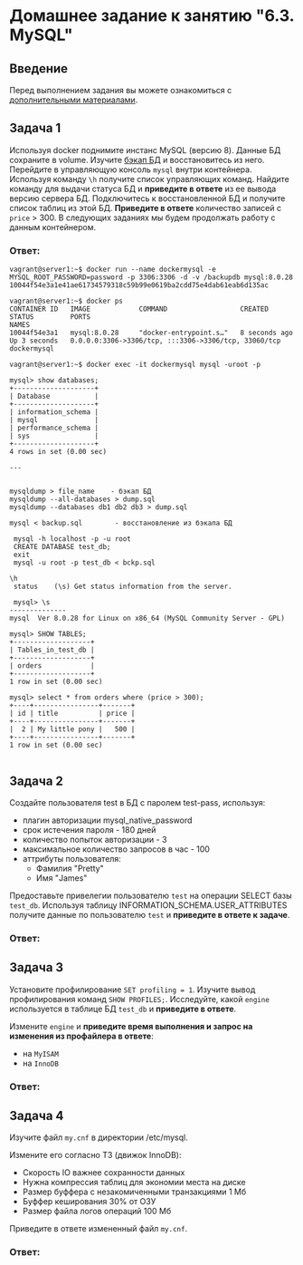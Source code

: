 # Домашнее задание к занятию "6.3. MySQL"

## Введение

Перед выполнением задания вы можете ознакомиться с 
[дополнительными материалами](https://github.com/netology-code/virt-homeworks/tree/master/additional/README.md).

## Задача 1

Используя docker поднимите инстанс MySQL (версию 8). Данные БД сохраните в volume.
Изучите [бэкап БД](https://github.com/netology-code/virt-homeworks/tree/master/06-db-03-mysql/test_data) и 
восстановитесь из него.
Перейдите в управляющую консоль `mysql` внутри контейнера.
Используя команду `\h` получите список управляющих команд.
Найдите команду для выдачи статуса БД и **приведите в ответе** из ее вывода версию сервера БД.
Подключитесь к восстановленной БД и получите список таблиц из этой БД.
**Приведите в ответе** количество записей с `price` > 300.
В следующих заданиях мы будем продолжать работу с данным контейнером.

### Ответ:

```
vagrant@server1:~$ docker run --name dockermysql -e MYSQL_ROOT_PASSWORD=password -p 3306:3306 -d -v /backupdb mysql:8.0.28
10044f54e3a1e41ae61734579318c59b99e0619ba2cdd75e4dab61eab6d135ac

vagrant@server1:~$ docker ps
CONTAINER ID   IMAGE            COMMAND                  CREATED         STATUS         PORTS                                                  NAMES
10044f54e3a1   mysql:8.0.28     "docker-entrypoint.s…"   8 seconds ago   Up 3 seconds   0.0.0.0:3306->3306/tcp, :::3306->3306/tcp, 33060/tcp   dockermysql

vagrant@server1:~$ docker exec -it dockermysql mysql -uroot -p

mysql> show databases;
+--------------------+
| Database           |
+--------------------+
| information_schema |
| mysql              |
| performance_schema |
| sys                |
+--------------------+
4 rows in set (0.00 sec)

---


mysqldump > file_name    - бэкап БД
mysqldump --all-databases > dump.sql
mysqldump --databases db1 db2 db3 > dump.sql

mysql < backup.sql        - восстановление из бэкапа БД

 mysql -h localhost -p -u root
 CREATE DATABASE test_db; 
 exit
 mysql -u root -p test_db < bckp.sql

\h
 status    (\s) Get status information from the server.
 
 mysql> \s
--------------
mysql  Ver 8.0.28 for Linux on x86_64 (MySQL Community Server - GPL)

mysql> SHOW TABLES;
+-------------------+
| Tables_in_test_db |
+-------------------+
| orders            |
+-------------------+
1 row in set (0.00 sec)

mysql> select * from orders where (price > 300);
+----+----------------+-------+
| id | title          | price |
+----+----------------+-------+
|  2 | My little pony |   500 |
+----+----------------+-------+
1 row in set (0.00 sec)


```




## Задача 2

Создайте пользователя test в БД c паролем test-pass, используя:
- плагин авторизации mysql_native_password
- срок истечения пароля - 180 дней 
- количество попыток авторизации - 3 
- максимальное количество запросов в час - 100
- аттрибуты пользователя:
    - Фамилия "Pretty"
    - Имя "James"

Предоставьте привелегии пользователю `test` на операции SELECT базы `test_db`.
Используя таблицу INFORMATION_SCHEMA.USER_ATTRIBUTES получите данные по пользователю `test` и 
**приведите в ответе к задаче**.

### Ответ:


## Задача 3

Установите профилирование `SET profiling = 1`.
Изучите вывод профилирования команд `SHOW PROFILES;`.
Исследуйте, какой `engine` используется в таблице БД `test_db` и **приведите в ответе**.

Измените `engine` и **приведите время выполнения и запрос на изменения из профайлера в ответе**:
- на `MyISAM`
- на `InnoDB`

### Ответ:


## Задача 4 

Изучите файл `my.cnf` в директории /etc/mysql.

Измените его согласно ТЗ (движок InnoDB):
- Скорость IO важнее сохранности данных
- Нужна компрессия таблиц для экономии места на диске
- Размер буффера с незакомиченными транзакциями 1 Мб
- Буффер кеширования 30% от ОЗУ
- Размер файла логов операций 100 Мб

Приведите в ответе измененный файл `my.cnf`.

### Ответ:
